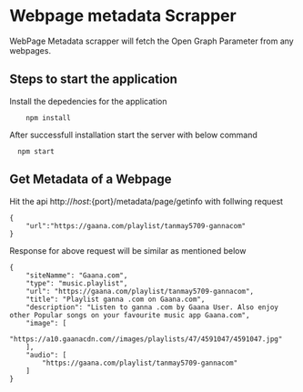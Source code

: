 # Webpage metadata Scrapper

WebPage Metadata scrapper will fetch the Open Graph Parameter from any webpages.

## Steps to start the application
Install the depedencies for the application 

```
    npm install
```

After successfull installation start the server with below command

```
  npm start
```

## Get Metadata of a Webpage

Hit the api  http://${host}:${port}/metadata/page/getinfo with follwing request

```
{
    "url":"https://gaana.com/playlist/tanmay5709-gannacom"
}
```

Response for above request will be similar as mentioned below

```
{
    "siteNamme": "Gaana.com",
    "type": "music.playlist",
    "url": "https://gaana.com/playlist/tanmay5709-gannacom",
    "title": "Playlist ganna .com on Gaana.com",
    "description": "Listen to ganna .com by Gaana User. Also enjoy other Popular songs on your favourite music app Gaana.com",
    "image": [
        "https://a10.gaanacdn.com//images/playlists/47/4591047/4591047.jpg"
    ],
    "audio": [
        "https://gaana.com/playlist/tanmay5709-gannacom"
    ]
}
```
